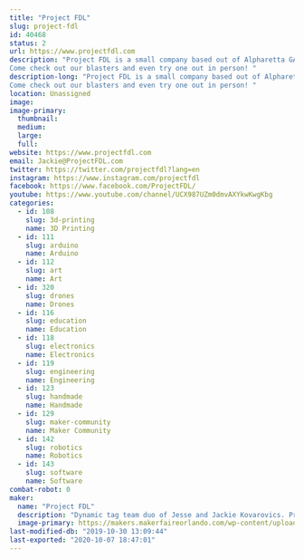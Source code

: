 ```yaml
---
title: "Project FDL"
slug: project-fdl
id: 40468
status: 2
url: https://www.projectfdl.com
description: "Project FDL is a small company based out of Alpharetta GA that makes 3d printed foam dart launchers. Our designs are open sourced and a great hobby project to really allow the amazing art of 3d printing shine though. 
Come check out our blasters and even try one out in person! "
description-long: "Project FDL is a small company based out of Alpharetta GA that makes 3d printed foam dart launchers. Our designs are open sourced and a great hobby project to really allow the amazing art of 3d printing shine though. 
Come check out our blasters and even try one out in person! "
location: Unassigned
image: 
image-primary:
  thumbnail: 
  medium: 
  large: 
  full: 
website: https://www.projectfdl.com
email: Jackie@ProjectFDL.com
twitter: https://twitter.com/projectfdl?lang=en
instagram: https://www.instagram.com/projectfdl
facebook: https://www.facebook.com/ProjectFDL/
youtube: https://www.youtube.com/channel/UCX987UZm0dmvAXYkwKwgKbg
categories:
  - id: 108
    slug: 3d-printing
    name: 3D Printing
  - id: 111
    slug: arduino
    name: Arduino
  - id: 112
    slug: art
    name: Art
  - id: 320
    slug: drones
    name: Drones
  - id: 116
    slug: education
    name: Education
  - id: 118
    slug: electronics
    name: Electronics
  - id: 119
    slug: engineering
    name: Engineering
  - id: 123
    slug: handmade
    name: Handmade
  - id: 129
    slug: maker-community
    name: Maker Community
  - id: 142
    slug: robotics
    name: Robotics
  - id: 143
    slug: software
    name: Software
combat-robot: 0
maker:
  name: "Project FDL"
  description: "Dynamic tag team duo of Jesse and Jackie Kovarovics. Project FDL is dedicated to creating innovative 3D printed foam dart launchers. "
  image-primary: https://makers.makerfaireorlando.com/wp-content/uploads/2019/10/1836F140-8FFB-4FAA-990C-8A6F0C89ECBE.png
last-modified-db: "2019-10-30 13:09:44"
last-exported: "2020-10-07 18:47:01"
---
```

